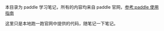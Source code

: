 本目录为 paddle 学习笔记，所有的内容均来自 paddle 官网，[参考:paddle 使用指南](https://www.paddlepaddle.org.cn/documentation/docs/zh/guides/index_cn.html)

这里只是本地跑一跑官网中提供的代码，随笔记一下笔记。